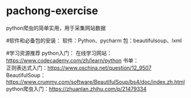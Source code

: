 # pachong-exercise
python爬虫的简单实用，用于采集网站数据

#软件和必备包的安装：
软件：Python、pycharm
包：beautifulsoup、lxml


#学习资源推荐
python入门：
在线学习网站：https://www.codecademy.com/zh/learn/python
书单：    
正则表达式入门：https://www.oschina.net/question/12_9507
BeautifulSoup：https://www.crummy.com/software/BeautifulSoup/bs4/doc/index.zh.html
python爬虫入门：https://zhuanlan.zhihu.com/p/21479334












